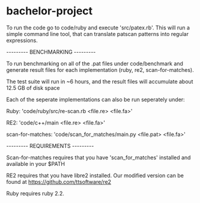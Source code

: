 # bachelor-project

To run the code go to code/ruby and execute 'src/patex.rb'.
This will run a simple command line tool, that can translate patscan patterns into
regular expressions.


--------- BENCHMARKING ---------

To run benchmarking on all of the .pat files under code/benchmark
and generate result files for each implementation (ruby, re2, scan-for-matches).

The test suite will run in ~6 hours, and the result files will accumulate about 12.5 GB of disk space


Each of the seperate implementations can also be run seperately under:

Ruby: 'code/ruby/src/re-scan.rb \<file.re\> \<file.fa\>'

RE2: 'code/c++/main \<file.re\> \<file.fa\>'

scan-for-matches: 'code/scan_for_matches/main.py \<file.pat\> \<file.fa\>'


--------- REQUIREMENTS ---------

Scan-for-matches requires that you have 'scan_for_matches' installed and available in your $PATH

RE2 requires that you have libre2 installed. Our modified version can be found at https://github.com/ttsoftware/re2

Ruby requires ruby 2.2.
